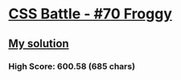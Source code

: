 # [CSS Battle - #70 Froggy](https://cssbattle.dev/play/70)

## [My solution](https://arpadgbondor.github.io/CSSBattle-70/)

### High Score: 600.58 (685 chars)
